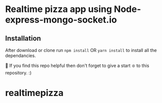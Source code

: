 # Realtime pizza app using Node-express-mongo-socket.io

## Installation 
After download or clone run `npm install` OR `yarn install` to install all the dependancies.

🙏 If you find this repo helpful then don't forget to give a start ❇️ to this repository. :)
# realtimepizza


